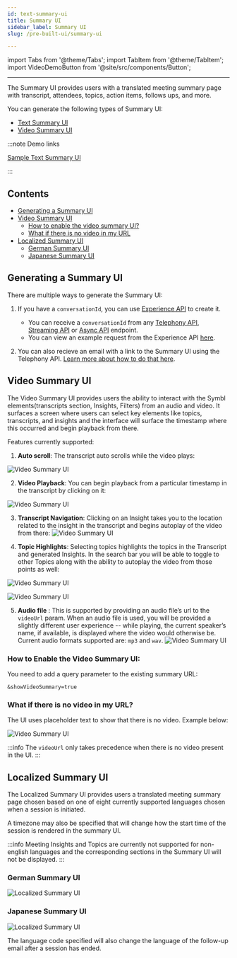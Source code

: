 ```yaml
---
id: text-summary-ui
title: Summary UI
sidebar_label: Summary UI
slug: /pre-built-ui/summary-ui

---
```


import Tabs from '@theme/Tabs';
import TabItem from '@theme/TabItem';
import VideoDemoButton from '@site/src/components/Button';   
_________________________________________________________

The Summary UI provides users with a translated meeting summary page with transcript, attendees, topics, action items, follows ups, and more.

You can generate the following types of Summary UI:

- [Text Summary UI](/docs/pre-built-ui/experience-api#text-summary-ui)
- [Video Summary UI](/docs/pre-built-ui/experience-api#video-summary-ui)

:::note Demo links

[Sample Text Summary UI](https://oob-prod.symbl.ai/meeting/?__hstc=142565997.f13e6f687289922af636bba5b8ac2aab.1598766952817.1606472347899.1606474504198.210&__hssc=142565997.1.1606474504198&__hsfp=1690225618&_ga=2.9776305.580174444.1626193486-1247610446.1617102437#/eyJ1c2VySWQiOiJzdXJiaGlyYXRob3JlQHJhbW1lci5haSIsIm5hbWUiOiJTdXJiaGkiLCJzZXNzaW9uSWQiOiI2MzA0NTA2NTcyNzAxNjk2In0)

<VideoDemoButton href="https://meetinginsights.symbl.ai/meeting/#/eyJzZXNzaW9uSWQiOiI2NTA0OTI1MTg4MDYzMjMyIiwidmlkZW9VcmwiOiJodHRwczovL3N0b3JhZ2UuZ29vZ2xlYXBpcy5jb20vcmFtbWVyLXRyYW5zY3JpcHRpb24tYnVja2V0LzE5MzE0MjMwMjMubXA0In0=?showVideoSummary=true" text="Sample Video Summary UI" />
:::

## Contents

* [Generating a Summary UI](#generating-a-summary-ui)
* [Video Summary UI](#video-summary-ui)
	* [How to enable the video summary UI?](#how-to-enable-the-video-summary-ui)
	* [What if there is no video in my URL](#what-if-there-is-no-video-in-my-url)
* [Localized Summary UI](#localized-summary-ui)
	* [German Summary UI](#german-summary-ui)
	* [Japanese Summary UI](#japanese-summary-ui)


## Generating a Summary UI

There are multiple ways to generate the Summary UI:

1. If you have a `conversationId`, you can use [Experience API](/docs/pre-built-ui/experience-api) to create it.
	* You can receive a `conversationId` from any [Telephony API](/docs/telephony/introduction), [Streaming API](/docs/streamingapi/introduction) or [Async API](/docs/async-api/introduction) endpoint.
	* You can view an example request from the Experience API [here](/docs/pre-built-ui/experience-api#http-request).

2. You can also recieve an email with a link to the Summary UI using the Telephony API. [Learn more about how to do that here](/docs/telephony/code-snippets/receive-prebuilt-ui-email-after-conversation).


## Video Summary UI

The Video Summary UI provides users the ability to interact with the Symbl elements(transcripts section, Insights, Filters) from an audio and video. It surfaces a screen where users can select key elements like topics, transcripts, and insights and the interface will surface the timestamp where this occurred and begin playback from there.


<VideoDemoButton href="https://meetinginsights.symbl.ai/meeting/#/eyJzZXNzaW9uSWQiOiI2NTA0OTI1MTg4MDYzMjMyIiwidmlkZW9VcmwiOiJodHRwczovL3N0b3JhZ2UuZ29vZ2xlYXBpcy5jb20vcmFtbWVyLXRyYW5zY3JpcHRpb24tYnVja2V0LzE5MzE0MjMwMjMubXA0In0=?showVideoSummary=true" text="Demo of Video Summary UI" />

Features currently supported:

1. <strong>Auto scroll</strong>: The transcript auto scrolls while the video plays:

![Video Summary UI](/img/videosummaryUI.gif)



2. **Video Playback**: You can begin playback from a particular timestamp in the transcript by clicking on it:



![Video Summary UI](/img/vs2.gif)



3. **Transcript Navigation**: Clicking on an Insight takes you to the location related to the insight in the transcript and begins autoplay of the video from there:
    ![Video Summary UI](/img/vs3.gif)



4. **Topic Highlights**: Selecting topics highlights the topics in the Transcript and generated Insights. In the search bar you will be able to toggle to other Topics along with the ability to autoplay the video from those points as well:

![Video Summary UI](/img/vs4.gif)

![Video Summary UI](/img/vs42.gif)


5. **Audio file** : This is supported by providing an audio file’s url to the `videoUrl` param. When an audio file is used, you will be provided a slightly different user experience -- while playing, the current speaker’s name, if available, is displayed where the video would otherwise be. Current audio formats supported are: `mp3` and `wav`.
    ![Video Summary UI](/img/audio-video-summary.gif)


### How to Enable the Video Summary UI:

You need to add a query parameter to the existing summary URL:

`&showVideoSummary=true`

### What if there is no video in my URL?

The UI uses placeholder text to show that there is no video. Example below:

![Video Summary UI](/img/vs5.png)


:::info
The `videoUrl` only takes precedence when there is no video present in the UI.
:::

## Localized Summary UI

The Localized Summary UI provides users a translated meeting summary page chosen based on one of eight currently supported languages chosen when a session is initiated.

A timezone may also be specified that will change how the start time of the session is rendered in the summary UI.

:::info
Meeting Insights and Topics are currently not supported for non-english languages and the corresponding sections in the Summary UI will not be displayed.
:::

### German Summary UI

![Localized Summary UI](/img/germansummaryui.png)

### Japanese Summary UI

![Localized Summary UI](/img/Japsummaryui.png)

The language code specified will also change the language of the follow-up email after a session has ended.
